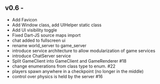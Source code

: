v0.6 - 
------

+ Add Favicon
+ Add Window class, add UIHelper static class
+ Add UI visibility toggle
+ Fixed Dart-JS source maps import
+ chat added to fullscreen ui
+ rename world_server to game_server
+ introduce service architecture to allow modularization of game services
+ introduce ChatServer service
+ Split GameClient into GameClient and GameRenderer #18
+ change enumerations from class type to enum. #22
+ players spawn anywhere in a checkpoint (no longer in the middle)
+ control over physics is held by the server #16
